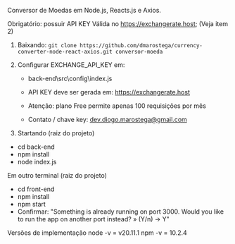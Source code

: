 Conversor de Moedas em Node.js, Reacts.js e Axios.

Obrigatório: possuir API KEY Válida no https://exchangerate.host; (Veja item 2)

1. Baixando: 
 `git clone https://github.com/dmarostega/currency-converter-node-react-axios.git conversor-moeda`

2. Configurar EXCHANGE_API_KEY em: 
    - back-end\src\config\index.js
    - API KEY deve ser gerada em: https://exchangerate.host
    - Atenção: plano Free permite apenas 100 requisições por mês
    
    - Contato / chave key: dev.diogo.marostega@gmail.com

3. Startando
 (raiz do projeto)
 - cd back-end
 - npm install
 - node index.js

 Em outro terminal
 (raiz do projeto)
 - cd front-end
 - npm install
 - npm start
 - Confirmar:
 "Something is already running on port 3000.
 Would you like to run the app on another port instead? » (Y/n) -> Y"


Versões de implementação
 node -v = v20.11.1
 npm -v = 10.2.4
